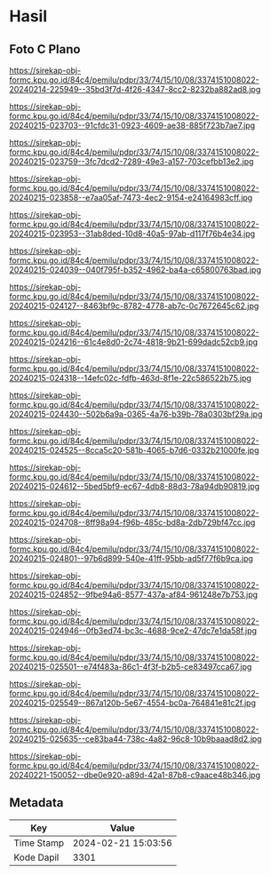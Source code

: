 # Hasil

## Foto C Plano

https://sirekap-obj-formc.kpu.go.id/84c4/pemilu/pdpr/33/74/15/10/08/3374151008022-20240214-225949--35bd3f7d-4f26-4347-8cc2-8232ba882ad8.jpg

https://sirekap-obj-formc.kpu.go.id/84c4/pemilu/pdpr/33/74/15/10/08/3374151008022-20240215-023703--91cfdc31-0923-4609-ae38-885f723b7ae7.jpg

https://sirekap-obj-formc.kpu.go.id/84c4/pemilu/pdpr/33/74/15/10/08/3374151008022-20240215-023759--3fc7dcd2-7289-49e3-a157-703cefbb13e2.jpg

https://sirekap-obj-formc.kpu.go.id/84c4/pemilu/pdpr/33/74/15/10/08/3374151008022-20240215-023858--e7aa05af-7473-4ec2-9154-e24164983cff.jpg

https://sirekap-obj-formc.kpu.go.id/84c4/pemilu/pdpr/33/74/15/10/08/3374151008022-20240215-023953--31ab8ded-10d8-40a5-97ab-d117f76b4e34.jpg

https://sirekap-obj-formc.kpu.go.id/84c4/pemilu/pdpr/33/74/15/10/08/3374151008022-20240215-024039--040f795f-b352-4962-ba4a-c65800763bad.jpg

https://sirekap-obj-formc.kpu.go.id/84c4/pemilu/pdpr/33/74/15/10/08/3374151008022-20240215-024127--8463bf9c-8782-4778-ab7c-0c7672645c62.jpg

https://sirekap-obj-formc.kpu.go.id/84c4/pemilu/pdpr/33/74/15/10/08/3374151008022-20240215-024216--61c4e8d0-2c74-4818-9b21-699dadc52cb9.jpg

https://sirekap-obj-formc.kpu.go.id/84c4/pemilu/pdpr/33/74/15/10/08/3374151008022-20240215-024318--14efc02c-fdfb-463d-8f1e-22c586522b75.jpg

https://sirekap-obj-formc.kpu.go.id/84c4/pemilu/pdpr/33/74/15/10/08/3374151008022-20240215-024430--502b6a9a-0365-4a76-b39b-78a0303bf29a.jpg

https://sirekap-obj-formc.kpu.go.id/84c4/pemilu/pdpr/33/74/15/10/08/3374151008022-20240215-024525--8cca5c20-581b-4065-b7d6-0332b21000fe.jpg

https://sirekap-obj-formc.kpu.go.id/84c4/pemilu/pdpr/33/74/15/10/08/3374151008022-20240215-024612--5bed5bf9-ec67-4db8-88d3-78a94db90819.jpg

https://sirekap-obj-formc.kpu.go.id/84c4/pemilu/pdpr/33/74/15/10/08/3374151008022-20240215-024708--8ff98a94-f96b-485c-bd8a-2db729bf47cc.jpg

https://sirekap-obj-formc.kpu.go.id/84c4/pemilu/pdpr/33/74/15/10/08/3374151008022-20240215-024801--97b6d899-540e-41ff-95bb-ad5f77f6b9ca.jpg

https://sirekap-obj-formc.kpu.go.id/84c4/pemilu/pdpr/33/74/15/10/08/3374151008022-20240215-024852--9fbe94a6-8577-437a-af84-961248e7b753.jpg

https://sirekap-obj-formc.kpu.go.id/84c4/pemilu/pdpr/33/74/15/10/08/3374151008022-20240215-024946--0fb3ed74-bc3c-4688-9ce2-47dc7e1da58f.jpg

https://sirekap-obj-formc.kpu.go.id/84c4/pemilu/pdpr/33/74/15/10/08/3374151008022-20240215-025501--e74f483a-86c1-4f3f-b2b5-ce83497cca67.jpg

https://sirekap-obj-formc.kpu.go.id/84c4/pemilu/pdpr/33/74/15/10/08/3374151008022-20240215-025549--867a120b-5e67-4554-bc0a-764841e81c2f.jpg

https://sirekap-obj-formc.kpu.go.id/84c4/pemilu/pdpr/33/74/15/10/08/3374151008022-20240215-025635--ce83ba44-738c-4a82-96c8-10b9baaad8d2.jpg

https://sirekap-obj-formc.kpu.go.id/84c4/pemilu/pdpr/33/74/15/10/08/3374151008022-20240221-150052--dbe0e920-a89d-42a1-87b8-c9aace48b346.jpg


## Metadata

| Key        | Value               |
| ---------- | ------------------- |
| Time Stamp | 2024-02-21 15:03:56 |
| Kode Dapil | 3301                |



